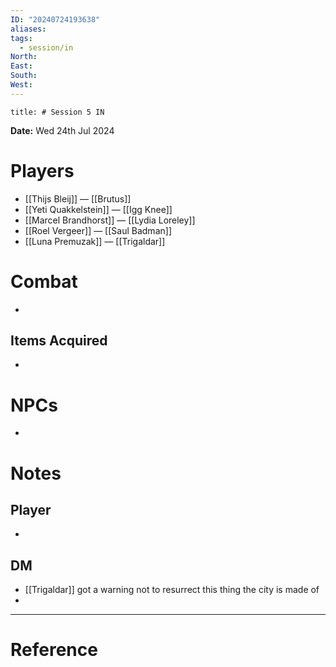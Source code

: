 ```yaml
---
ID: "20240724193638"
aliases: 
tags:
  - session/in
North: 
East: 
South: 
West:
---
```

```toc
title: # Session 5 IN
```

**Date:** Wed 24th Jul 2024

# Players

- [[Thijs Bleij]] — [[Brutus]]
- [[Yeti Quakkelstein]] — [[Igg Knee]]
- [[Marcel Brandhorst]] — [[Lydia Loreley]]
- [[Roel Vergeer]] — [[Saul Badman]]
- [[Luna Premuzak]] — [[Trigaldar]]

# Combat

- 

## Items Acquired

- 

# NPCs

- 

# Notes

## Player

- 

## DM

- [[Trigaldar]] got a warning not to resurrect this thing the city is made of
- 


---

# Reference